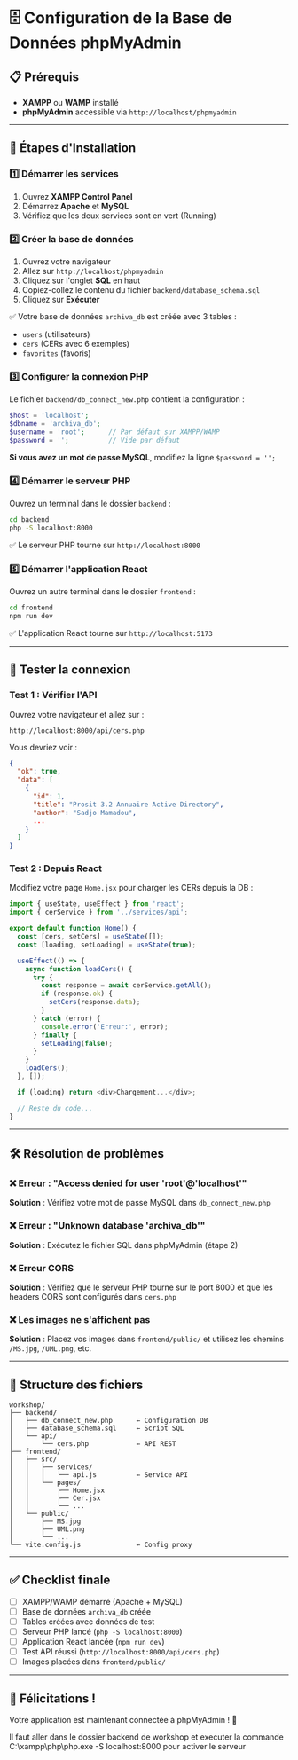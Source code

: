 # 🗄️ Configuration de la Base de Données phpMyAdmin

## 📋 Prérequis

- **XAMPP** ou **WAMP** installé
- **phpMyAdmin** accessible via `http://localhost/phpmyadmin`

---

## 🚀 Étapes d'Installation

### 1️⃣ Démarrer les services

1. Ouvrez **XAMPP Control Panel**
2. Démarrez **Apache** et **MySQL**
3. Vérifiez que les deux services sont en vert (Running)

### 2️⃣ Créer la base de données

1. Ouvrez votre navigateur
2. Allez sur `http://localhost/phpmyadmin`
3. Cliquez sur l'onglet **SQL** en haut
4. Copiez-collez le contenu du fichier `backend/database_schema.sql`
5. Cliquez sur **Exécuter**

✅ Votre base de données `archiva_db` est créée avec 3 tables :
- `users` (utilisateurs)
- `cers` (CERs avec 6 exemples)
- `favorites` (favoris)

### 3️⃣ Configurer la connexion PHP

Le fichier `backend/db_connect_new.php` contient la configuration :

```php
$host = 'localhost';
$dbname = 'archiva_db';
$username = 'root';      // Par défaut sur XAMPP/WAMP
$password = '';          // Vide par défaut
```

**Si vous avez un mot de passe MySQL**, modifiez la ligne `$password = '';`

### 4️⃣ Démarrer le serveur PHP

Ouvrez un terminal dans le dossier `backend` :

```bash
cd backend
php -S localhost:8000
```

✅ Le serveur PHP tourne sur `http://localhost:8000`

### 5️⃣ Démarrer l'application React

Ouvrez un autre terminal dans le dossier `frontend` :

```bash
cd frontend
npm run dev
```

✅ L'application React tourne sur `http://localhost:5173`

---

## 🔌 Tester la connexion

### Test 1 : Vérifier l'API

Ouvrez votre navigateur et allez sur :
```
http://localhost:8000/api/cers.php
```

Vous devriez voir :
```json
{
  "ok": true,
  "data": [
    {
      "id": 1,
      "title": "Prosit 3.2 Annuaire Active Directory",
      "author": "Sadjo Mamadou",
      ...
    }
  ]
}
```

### Test 2 : Depuis React

Modifiez votre page `Home.jsx` pour charger les CERs depuis la DB :

```javascript
import { useState, useEffect } from 'react';
import { cerService } from '../services/api';

export default function Home() {
  const [cers, setCers] = useState([]);
  const [loading, setLoading] = useState(true);

  useEffect(() => {
    async function loadCers() {
      try {
        const response = await cerService.getAll();
        if (response.ok) {
          setCers(response.data);
        }
      } catch (error) {
        console.error('Erreur:', error);
      } finally {
        setLoading(false);
      }
    }
    loadCers();
  }, []);

  if (loading) return <div>Chargement...</div>;

  // Reste du code...
}
```

---

## 🛠️ Résolution de problèmes

### ❌ Erreur : "Access denied for user 'root'@'localhost'"

**Solution** : Vérifiez votre mot de passe MySQL dans `db_connect_new.php`

### ❌ Erreur : "Unknown database 'archiva_db'"

**Solution** : Exécutez le fichier SQL dans phpMyAdmin (étape 2)

### ❌ Erreur CORS

**Solution** : Vérifiez que le serveur PHP tourne sur le port 8000 et que les headers CORS sont configurés dans `cers.php`

### ❌ Les images ne s'affichent pas

**Solution** : Placez vos images dans `frontend/public/` et utilisez les chemins `/MS.jpg`, `/UML.png`, etc.

---

## 📁 Structure des fichiers

```
workshop/
├── backend/
│   ├── db_connect_new.php      ← Configuration DB
│   ├── database_schema.sql     ← Script SQL
│   └── api/
│       └── cers.php            ← API REST
├── frontend/
│   ├── src/
│   │   ├── services/
│   │   │   └── api.js          ← Service API
│   │   └── pages/
│   │       ├── Home.jsx
│   │       ├── Cer.jsx
│   │       └── ...
│   └── public/
│       ├── MS.jpg
│       ├── UML.png
│       └── ...
└── vite.config.js              ← Config proxy
```

---

## ✅ Checklist finale

- [ ] XAMPP/WAMP démarré (Apache + MySQL)
- [ ] Base de données `archiva_db` créée
- [ ] Tables créées avec données de test
- [ ] Serveur PHP lancé (`php -S localhost:8000`)
- [ ] Application React lancée (`npm run dev`)
- [ ] Test API réussi (`http://localhost:8000/api/cers.php`)
- [ ] Images placées dans `frontend/public/`

---

## 🎉 Félicitations !

Votre application est maintenant connectée à phpMyAdmin ! 🚀

Il faut aller dans le dossier backend de workshop et executer la commande
 C:\xampp\php\php.exe -S localhost:8000 pour activer le serveur